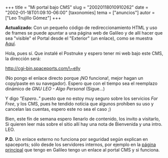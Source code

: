 +++
title = "Mi portal bajo CMS"
slug = "20020118010910262"
date = "2002-01-18T01:09:10-06:00"
[taxonomies]
tema = ["anuncios"]
autor = ["Leo Trujillo Gómez"]
+++

**Actualizado:** Con un pequeño código de redireccionamiento HTML y uso de
frames se puede apuntar a una página web de Galileo y de allí hacer que sea
"visible" el Portal desde el "Exterior" (un enlace), como se muestra
[Aquí](http://galileo.spaceports.com/~gnuleo/redirect.html).

Hola, pues sí. Que instalé el Postnuke y espero tener mi web bajo este CMS, la
dirección será:

<http://cgi-bin.spaceports.com/\~elly>

(No pongo el enlace directo porque ¡NO funciona!, mejor hagan un copy/paste en
su navegador). Espero que con el tiempo sea el reemplazo dinámico de *GNU LEO -
Algo Personal* (Sigue...)

<!-- more -->

Y digo *"Espero.."* puesto que no estoy muy seguro sobre los servicios *For
Free*, y los CMS, pues he tendido noticia que algunos prohíben su uso y cancelan
las cuentas, espero este no sea el caso ;)

Bien, este fín de semana espero llenarlo de contenido, los invito a visitarlo,
Si quieren leer más sobre el sitio allí hay una nota de Bienvenida y una intro.
LEO.

**P.D.** Un enlace externo no funciona por seguridad según explican en
spaceports; sólo desde los servidores internos, por ejemplo en la [página
principal](http://galileo.spaceports.com/~gnuleo/) que tengo en Galileo tengo un
enlace al portal CMS y si funciona.

